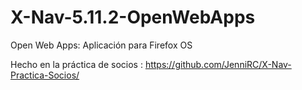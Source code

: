 # X-Nav-5.11.2-OpenWebApps
Open Web Apps: Aplicación para Firefox OS

Hecho en la práctica de socios : https://github.com/JenniRC/X-Nav-Practica-Socios/
